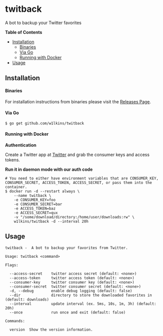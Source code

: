 # twitback

A bot to backup your Twitter favorites

**Table of Contents**

<!-- toc -->

- [Installation](#installation)
    + [Binaries](#binaries)
    + [Via Go](#via-go)
    + [Running with Docker](#running-with-docker)
- [Usage](#usage)

<!-- tocstop -->

## Installation

#### Binaries

For installation instructions from binaries please visit the [Releases Page](https://github.com/w1lkins/twitback/releases).

#### Via Go

```console
$ go get github.com/w1lkins/twitback
```

#### Running with Docker

**Authentication**

Create a Twitter app at [Twitter](https://developer.twitter.com/en/apps) and grab the consumer keys and access tokens.

**Run it in daemon mode with our auth code**

```console
# You need to either have environment variables that are CONSUMER_KEY, CONSUMER_SECRET, ACCESS_TOKEN, ACCESS_SECRET, or pass them into the container.
$ docker run -d --restart always \
    --name twitback \
    -e CONSUMER_KEY=foo
    -e CONSUMER_SECRET=bar
    -e ACCESS_TOKEN=baz
    -e ACCESS_SECRET=qux
    -v "/some/download/directory:/home/user/downloads:rw" \
    w1lkins/twitback -d --interval 20h
```

## Usage

```console
twitback -  A bot to backup your favorites from Twitter.

Usage: twitback <command>

Flags:

  --access-secret    twitter access secret (default: <none>)
  --access-token     twitter access token (default: <none>)
  --consumer-key     twitter consumer key (default: <none>)
  --consumer-secret  twitter consumer secret (default: <none>)
  -d, --debug        enable debug logging (default: false)
  --dir              directory to store the downloaded favorites in (default: downloads)
  --interval         update interval (ex. 5ms, 10s, 1m, 3h) (default: 20h)
  --once             run once and exit (default: false)

Commands:

  version  Show the version information.
```